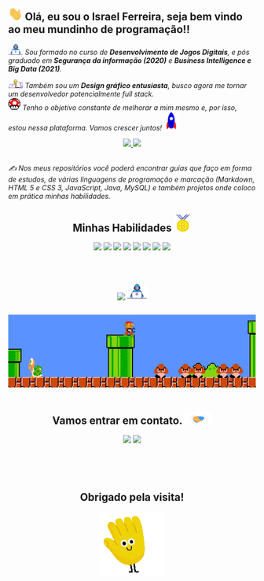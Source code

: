 ## <img src="https://github.com/IsraFerreira/IsraFerreira/blob/main/Assets/Hi.gif" width="29px"> Olá, eu sou o Israel Ferreira, seja bem vindo ao meu mundinho de programação!! ##

<p>
<em>
<img src="https://github.com/IsraFerreira/IsraFerreira/blob/main/Assets/Developer.gif" width="30px"> Sou formado no curso de <b>Desenvolvimento de Jogos Digitais</b>, e pós graduado em <b>Segurança da informação (2020)</b> e <b>Business Intelligence e Big Data (2021)</b>.</br>

<img src="https://github.com/IsraFerreira/IsraFerreira/blob/main/Assets/Designer.gif" width="30px"> Também sou um <b>Design gráfico entusiasta</b>, busco agora me tornar um desenvolvedor potencialmente full stack. 
</br>
<img src="https://github.com/IsraFerreira/IsraFerreira/blob/main/Assets/powerup.gif" width="25px"> Tenho o objetivo constante de melhorar a mim mesmo e, por isso, estou nessa plataforma. Vamos crescer juntos! <img src="https://github.com/IsraFerreira/IsraFerreira/blob/main/Assets/Rocket.gif" width="30px">

</em>
</p>

<div align="center">
  <a href="https://github.com/israferreira">
  <img height="150em" src="https://github-readme-stats.vercel.app/api?username=israferreira&show_icons=true&theme=tokyonight&include_all_commits=true&count_private=true"/>
  <img height="150em" src="https://github-readme-stats.vercel.app/api/top-langs/?username=israferreira&layout=compact&langs_count=7&theme=tokyonight"/> </a>
</div>
  
</br>

<p>
 <em>
   ✍️ Nos meus repositórios você poderá encontrar guias que faço em forma de estudos, de várias linguagens de programação e marcação (Markdown, HTML 5 e CSS 3, JavaScript, Java, MySQL) e também projetos onde coloco em prática minhas habilidades. 
 </em>
</p>
  
  
<div align="center">


##   Minhas Habilidades <img src="https://github.com/IsraFerreira/IsraFerreira/blob/main/Assets/Medal.gif" width="35px">   
 
<img src="https://img.shields.io/badge/HTML5-E34F26?style=for-the-badge&logo=html5&logoColor=white"> 

<img src="https://img.shields.io/badge/CSS3-1572B6?style=for-the-badge&logo=css3&logoColor=white"> 

<img src="https://img.shields.io/badge/Java-ED8B00?style=for-the-badge&logo=java&logoColor=white">

<img src="https://img.shields.io/badge/PHP-777BB4?style=for-the-badge&logo=php&logoColor=white">

<img src="https://img.shields.io/badge/MySQL-00000F?style=for-the-badge&logo=mysql&logoColor=white">

<img src="https://img.shields.io/badge/Git-F05032?style=for-the-badge&logo=git&logoColor=white">
  
<img src="https://img.shields.io/badge/JavaScript-323330?style=for-the-badge&logo=javascript&logoColor=F7DF1E"> 
  
<img src="https://img.shields.io/badge/Node.js-339933?style=for-the-badge&logo=nodedotjs&logoColor=white">




<!--<img src=""> -->


 </div>

<div align="center">

</br>
</br>
</br>

 <img src="https://komarev.com/ghpvc/?username=IsraFerreira&color=blue&label=Visualizações+do+perfil&style=flat-square" align="center" width="200px"/>  <img src="https://github.com/IsraFerreira/IsraFerreira/blob/main/Assets/Developer.gif" width="40px">

 ##

<img src="https://github.com/IsraFerreira/IsraFerreira/blob/main/Assets/mario.gif" alt="JogoMario" width="980">
</br>
</br>
 </div>
 <div align="center">
  
## Vamos entrar em contato. <img src="https://github.com/IsraFerreira/IsraFerreira/blob/main/Assets/Handshake.gif" width="55px">


  <a href = "mailto:israel.fnds@hotmail.com"><img src="https://img.shields.io/badge/Microsoft_Outlook-0078D4?style=for-the-badge&logo=microsoft-outlook&logoColor=white" target="_blank"></a>
  <a href="https://www.linkedin.com/in/israel-ferreira-b8738715a/" target="_blank"><img src="https://img.shields.io/badge/LinkedIn-0077B5?style=for-the-badge&logo=linkedin&logoColor=white" target="_blank"></a>  
</div>
  
  <div align="center">
<br>
<br>
<br>

<h2> Obrigado pela visita! </h2>

<img src="https://github.com/IsraFerreira/IsraFerreira/blob/main/Assets/wave.gif" >

</div>
<!---
IsraFerreira/IsraFerreira is a ✨ special ✨ repository because its `README.md` (this file) appears on your GitHub profile.
You can click the Preview link to take a look at your changes.
--->
